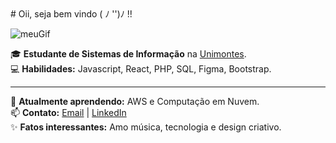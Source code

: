 <table>
# Oii, seja bem vindo ( ﾉ '')ﾉ !!

![meuGif](https://i.pinimg.com/originals/58/5f/b8/585fb871dc5698ad1b71f838072cc335.gif)

🎓 **Estudante de Sistemas de Informação** na [Unimontes](https://www.unimontes.br).  
💻 **Habilidades:** Javascript, React, PHP, SQL, Figma, Bootstrap.

---

🌱 **Atualmente aprendendo:** AWS e Computação em Nuvem.  
📫 **Contato:** [Email](mailto:julianeta26@gmail.com) | [LinkedIn](https://linkedin.com/in/seu-usuario)  
✨ **Fatos interessantes:** Amo música, tecnologia e design criativo.


</table>

